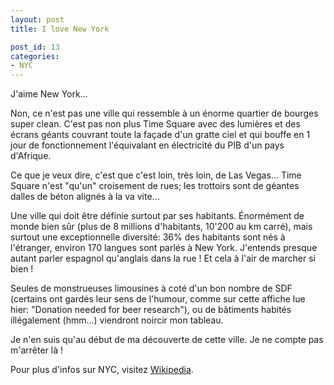 ```yaml
---
layout: post
title: I love New York

post_id: 13
categories:
- NYC
---
```


J'aime New York...

Non, ce n'est pas une ville qui ressemble à un énorme quartier de bourges super clean. C'est pas non plus Time Square avec des lumières et des écrans géants couvrant toute la façade d'un gratte ciel et qui bouffe en 1 jour de fonctionnement l'équivalant en électricité du PIB d'un pays d'Afrique.

Ce que je veux dire, c'est que c'est loin, très loin, de Las Vegas... Time Square n'est "qu'un" croisement de rues; les trottoirs sont de géantes dalles de béton alignés à la va vite...

Une ville qui doit être définie surtout par ses habitants. Énormément de monde bien sûr (plus de 8 millions d'habitants, 10'200 au km carré), mais surtout une exceptionnelle diversité: 36% des habitants sont nés à l'étranger, environ 170 langues sont parlés à New York. J'entends presque autant parler espagnol qu'anglais dans la rue ! Et cela à l'air de marcher si bien !

Seules de monstrueuses limousines à coté d'un bon nombre de SDF (certains ont gardés leur sens de l'humour, comme sur cette affiche lue hier: "Donation needed for beer research"), ou de bâtiments habités illégalement (hmm...) viendront noircir mon tableau.

Je n'en suis qu'au début de ma découverte de cette ville. Je ne compte pas m'arrêter là !

Pour plus d'infos sur NYC, visitez <a href="http://en.wikipedia.org/wiki/New_York_City">Wikipedia</a>.
